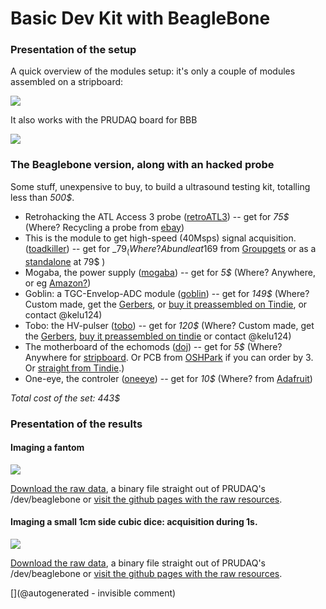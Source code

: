 # Basic Dev Kit with BeagleBone



### Presentation of the setup

A quick overview of the modules setup: it's only a couple of modules assembled on a stripboard:

![](https://raw.githubusercontent.com/kelu124/echomods/master/include/20160814/IMG_3428.png)

It also works with the PRUDAQ board for BBB

![](https://raw.githubusercontent.com/kelu124/echomods/master/include/20160814/IMG_3430.png)





###  The Beaglebone version, along with an hacked probe

Some stuff, unexpensive to buy, to build a ultrasound testing kit, totalling less than _500$_.


* Retrohacking the ATL Access 3 probe ([retroATL3](/retroATL3/)) -- get for _75$_ (Where? Recycling a probe from [ebay](http://www.ebay.fr/sch/i.html?_odkw=%22atl+access%22+probe&_osacat=0&_from=R40&_trksid=p2045573.m570.l1313.TR0.TRC0.H0.X%22atl+access%22+.TRS0&_nkw=%22atl+access%22+&_sacat=0))
* This is the module to get high-speed (40Msps) signal acquisition. ([toadkiller](/toadkiller/)) -- get for _79$_ (Where?  A bundle at 169$ from [Groupgets](https://groupgets.com/manufacturers/getlab/products/prudaq) or as a [standalone](https://store.groupgets.com/#!/p/68936091) at 79$ )
* Mogaba, the power supply ([mogaba](/mogaba/)) -- get for _5$_ (Where? Anywhere, or eg [Amazon?](https://www.amazon.com/s/ref=nb_sb_noss?url=node%3D667846011&field-keywords=3.3V+5V+Power+Supply+Module+Breadboard+))
* Goblin: a TGC-Envelop-ADC module ([goblin](/goblin/)) -- get for _149$_ (Where? Custom made, get the [Gerbers](/goblin/source/), or [buy it preassembled on Tindie](https://www.tindie.com/products/kelu124/ultrasound-imaging-analog-processing-module/), or contact @kelu124)
* Tobo: the HV-pulser ([tobo](/retired/tobo/)) -- get for _120$_ (Where? Custom made, get the [Gerbers](/retired/tobo/source/), [buy it preassembled on tindie](https://www.tindie.com/products/kelu124/ultrasound-imaging-pulser-module/) or contact @kelu124)
* The motherboard of the echomods ([doj](/doj/)) -- get for _5$_ (Where? Anywhere for [stripboard](https://www.amazon.com/s/ref=nb_sb_noss_2?url=node%3D667846011&field-keywords=stripboard&rh=n%3A667846011%2Ck%3Astripboard). Or PCB from [OSHPark](https://oshpark.com/shared_projects/2taE6p4M) if you can order by 3. Or [straight from Tindie](https://www.tindie.com/products/kelu124/ultrasound-modules-motherboard/).)
* One-eye, the controler ([oneeye](/oneeye/)) -- get for _10$_ (Where? from [Adafruit](https://www.adafruit.com/product/2000))


_Total cost of the set: 443$_






### Presentation of the results

#### Imaging a fantom


![](https://raw.githubusercontent.com/kelu124/echomods/master/include/20160822/20160822-205141.gif)

[Download the raw data](https://github.com/kelu124/echomods/raw/master/include/20160822/20160822-205141.bin), a binary file straight out of PRUDAQ's /dev/beaglebone or [visit the github pages with the raw resources](https://github.com/kelu124/echomods/tree/master/include/20160822).


#### Imaging a small 1cm side cubic dice: acquisition during 1s.


![](https://raw.githubusercontent.com/kelu124/echomods/master/include/20160814/sonde3V_1.gif)

[Download the raw data](https://github.com/kelu124/echomods/raw/master/include/20160814/sonde3V_1.tar.bz2), a binary file straight out of PRUDAQ's /dev/beaglebone or [visit the github pages with the raw resources](https://github.com/kelu124/echomods/tree/master/include/20160814).










[](@autogenerated - invisible comment)